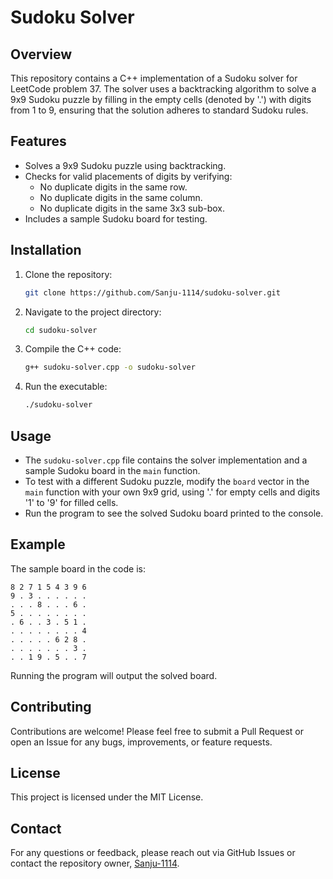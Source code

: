 # Sudoku Solver

## Overview
This repository contains a C++ implementation of a Sudoku solver for LeetCode problem 37. The solver uses a backtracking algorithm to solve a 9x9 Sudoku puzzle by filling in the empty cells (denoted by '.') with digits from 1 to 9, ensuring that the solution adheres to standard Sudoku rules.

## Features
- Solves a 9x9 Sudoku puzzle using backtracking.
- Checks for valid placements of digits by verifying:
  - No duplicate digits in the same row.
  - No duplicate digits in the same column.
  - No duplicate digits in the same 3x3 sub-box.
- Includes a sample Sudoku board for testing.


## Installation
1. Clone the repository:
   ```bash
   git clone https://github.com/Sanju-1114/sudoku-solver.git
   ```
2. Navigate to the project directory:
   ```bash
   cd sudoku-solver
   ```
3. Compile the C++ code:
   ```bash
   g++ sudoku-solver.cpp -o sudoku-solver
   ```
4. Run the executable:
   ```bash
   ./sudoku-solver
   ```

## Usage
- The `sudoku-solver.cpp` file contains the solver implementation and a sample Sudoku board in the `main` function.
- To test with a different Sudoku puzzle, modify the `board` vector in the `main` function with your own 9x9 grid, using '.' for empty cells and digits '1' to '9' for filled cells.
- Run the program to see the solved Sudoku board printed to the console.


## Example
The sample board in the code is:
```
8 2 7 1 5 4 3 9 6
9 . 3 . . . . . .
. . . 8 . . . 6 .
5 . . . . . . . .
. 6 . . 3 . 5 1 .
. . . . . . . . 4
. . . . . 6 2 8 .
. . . . . . . 3 .
. . 1 9 . 5 . . 7
```
Running the program will output the solved board.


## Contributing
Contributions are welcome! Please feel free to submit a Pull Request or open an Issue for any bugs, improvements, or feature requests.

## License
This project is licensed under the MIT License.

## Contact
For any questions or feedback, please reach out via GitHub Issues or contact the repository owner, [Sanju-1114](https://github.com/Sanju-1114).